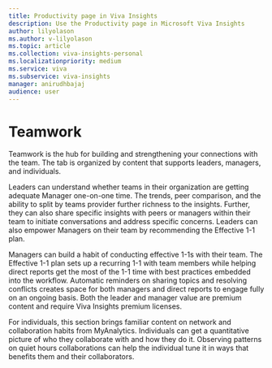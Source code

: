 ```yaml
---
title: Productivity page in Viva Insights
description: Use the Productivity page in Microsoft Viva Insights
author: lilyolason
ms.author: v-lilyolason
ms.topic: article
ms.collection: viva-insights-personal
ms.localizationpriority: medium 
ms.service: viva
ms.subservice: viva-insights
manager: anirudhbajaj
audience: user
---
```


# Teamwork

<!--from Shailendra-->

Teamwork is the hub for building and strengthening your connections with the team. The tab is organized by content that supports leaders, managers, and individuals. 

Leaders can understand whether teams in their organization are getting adequate Manager one-on-one time. The trends, peer comparison, and the ability to split by teams provider further richness to the insights. Further, they can also share specific insights with peers or managers within their team to initiate conversations and address specific concerns. Leaders can also empower Managers on their team by recommending the Effective 1-1 plan.

Managers can build a habit of conducting effective 1-1s with their team. The Effective 1-1 plan sets up a recurring 1-1 with team members while helping direct reports get the most of the 1-1 time with best practices embedded into the workflow. Automatic reminders on sharing topics and resolving conflicts creates space for both managers and direct reports to engage fully on an ongoing basis. Both the leader and manager value are premium content and require Viva Insights premium licenses.

For individuals, this section brings familiar content on network and collaboration habits from MyAnalytics. Individuals can get a quantitative picture of who they collaborate with and how they do it.  Observing patterns on quiet hours collaborations can help the individual tune it in ways that benefits them and their collaborators. 
